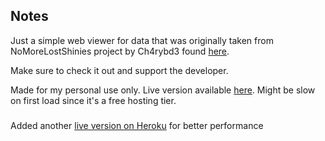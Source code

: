 ## Notes
Just a simple web viewer for data that was originally taken from NoMoreLostShinies project by Ch4rybd3 found [here](https://github.com/Ch4rybd3/PokeMMO-NoMoreLostShinies).

Make sure to check it out and support the developer.

Made for my personal use only.
Live version available [here](https://pokemmmohunter.onrender.com/). 
Might be slow on first load since it's a free hosting tier.

###
Added another [live version on Heroku](https://pokemmohunter-5c3adc4b0956.herokuapp.com/) for better performance  
